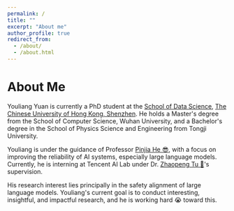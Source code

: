 ```yaml
---
permalink: /
title: ""
excerpt: "About me"
author_profile: true
redirect_from: 
  - /about/
  - /about.html
---
```


About Me
======
Youliang Yuan is currently a PhD student at the [School of Data Science](https://sds.cuhk.edu.cn/en), [The Chinese University of Hong Kong, Shenzhen](https://www.cuhk.edu.cn/en). He holds a Master's degree from the School of Computer Science, Wuhan University, and a Bachelor's degree in the School of Physics Science and Engineering from Tongji University.

Youliang is under the guidance of Professor [Pinjia He 😎](https://pinjiahe.github.io/), with a focus on improving the reliability of AI systems, especially large language models. Currently, he is interning at Tencent AI Lab under Dr. [Zhaopeng Tu 🫡](http://www.zptu.net/)'s supervision.

His research interest lies principally in the safety alignment of large language models. Youliang's current goal is to conduct interesting, insightful, and impactful research, and he is working hard 😭 toward this.


